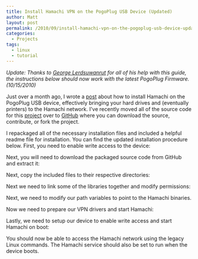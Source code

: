 ```yaml
---
title: Install Hamachi VPN on the PogoPlug USB Device (Updated)
author: Matt
layout: post
permalink: /2010/09/install-hamachi-vpn-on-the-pogoplug-usb-device-updated/
categories:
  - Projects
tags:
  - linux
  - tutorial
---
```


*Update: Thanks to [George Lerdsuwanrut][1] for all of his help with this guide, the instructions below should now work with the latest PogoPlug Firmware. (10/15/2010)*

 [1]: http://stevejobsisadouche.com/

Just over a month ago, I wrote a [post][2] about how to install Hamachi on the PogoPlug USB device, effectively bringing your hard drives and (eventually printers) to the Hamachi network. I've recently moved all of the source code for this [project][3] over to [GitHub][4] where you can download the source, contribute, or fork the project.

 [2]: http://mbmccormick.com/2010/07/install-hamachi-vpn-on-the-pogoplug-usb-device/
 [3]: http://github.com/mbmccormick/hamachi-pogoplug
 [4]: http://github.com

I repackaged all of the necessary installation files and included a helpful readme file for installation. You can find the updated installation procedure below. First, you need to enable write access to the device:

<script src="https://gist.github.com/mbmccormick/1273098.js"> </script>

Next, you will need to download the packaged source code from GitHub and extract it:

<script src="https://gist.github.com/mbmccormick/1273099.js"> </script>

Next, copy the included files to their respective directories:

<script src="https://gist.github.com/mbmccormick/1273100.js"> </script>

Next we need to link some of the libraries together and modify permissions:

<script src="https://gist.github.com/mbmccormick/1273102.js"> </script>

Next, we need to modify our path variables to point to the Hamachi binaries.

<script src="https://gist.github.com/mbmccormick/1273103.js"> </script>

Now we need to prepare our VPN drivers and start Hamachi:

<script src="https://gist.github.com/mbmccormick/1273105.js"> </script>

Lastly, we need to setup our device to enable write access and start Hamachi on boot:

<script src="https://gist.github.com/mbmccormick/1273107.js"> </script>

You should now be able to access the Hamachi network using the legacy Linux commands. The Hamachi service should also be set to run when the device boots.
